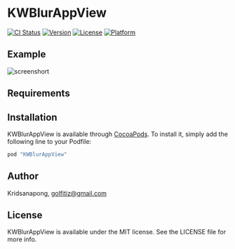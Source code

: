 # KWBlurAppView

[![CI Status](http://img.shields.io/travis/Kridsanapong/KWBlurAppView.svg?style=flat)](https://travis-ci.org/Kridsanapong/KWBlurAppView)
[![Version](https://img.shields.io/cocoapods/v/KWBlurAppView.svg?style=flat)](http://cocoapods.org/pods/KWBlurAppView)
[![License](https://img.shields.io/cocoapods/l/KWBlurAppView.svg?style=flat)](http://cocoapods.org/pods/KWBlurAppView)
[![Platform](https://img.shields.io/cocoapods/p/KWBlurAppView.svg?style=flat)](http://cocoapods.org/pods/KWBlurAppView)

## Example
![screenshort](https://github.com/golfiti/KWBlurAppView/blob/master/gif_kwappblur.gif)

## Requirements

## Installation

KWBlurAppView is available through [CocoaPods](http://cocoapods.org). To install
it, simply add the following line to your Podfile:

```ruby
pod "KWBlurAppView"
```

## Author

Kridsanapong, golfitiz@gmail.com

## License

KWBlurAppView is available under the MIT license. See the LICENSE file for more info.
